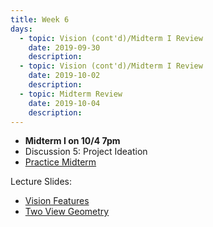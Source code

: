 ```yaml
---
title: Week 6
days:
  - topic: Vision (cont'd)/Midterm I Review
    date: 2019-09-30
    description: 
  - topic: Vision (cont'd)/Midterm I Review
    date: 2019-10-02
    description: 
  - topic: Midterm Review
    date: 2019-10-04
    description: 
---
```


- **Midterm I on 10/4 7pm**
- Discussion 5: Project Ideation
- [Practice Midterm](../assets/practice_mt/PracticeMidterm1-fall2019.pdf)

Lecture Slides:
- [Vision Features](../assets/lectures/refs/Vision_Features_MaSKS_Chap3.pdf)
- [Two View Geometry](../assets/lectures/refs/TwoViewGeom_MaSKS_Chap4.pdf)

